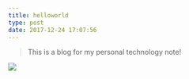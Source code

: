 ```yaml
---
title: helloworld
type: post
date: 2017-12-24 17:07:56
---
```


> This is a blog for my personal technology note!
>

![](http://hellowood.oss-cn-beijing.aliyuncs.com/blog/background.jpeg)